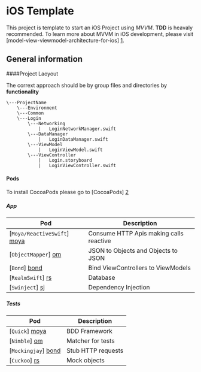 # iOS Template

This project is template to start an iOS Project using *MVVM*. **TDD** is heavaly recommended. To learn more about MVVM in iOS development, please visit [model-view-viewmodel-architecture-for-ios] [1].

## General information

####Project Laoyout

The corrext approach should be by group files and directories by **functionality**

```
\---ProjectName
	\---Environment
    \---Common
	\---Login
    	\---Networking
        	|	LoginNetworkManager.swift
        \---DataManager
        	|	LoginDataManager.swift
        \---ViewModel
        	|	LoginViewModel.swift
        \---ViewController
        	|	Login.storyboard
        	|	LoginViewController.swift
```



#### Pods

To install CocoaPods please go to [CocoaPods] [2]

##### App

 Pod								| Description								
------------------------------------|------------------------------------------- 
 [`Moya/ReactiveSwift`] [moya]		| Consume HTTP Apis making calls reactive	
 [`ObjectMapper`] [om]				| JSON to Objects and Objects to JSON		
 [`Bond`] [bond]					| Bind ViewControllers to ViewModels
 [`RealmSwift`] [rs]				| Database
 [`Swinject`] [sj]					| Dependency Injection
 
 
##### Tests

 Pod								| Description								
------------------------------------|------------------------------------------- 
 [`Quick`] [moya]					| BDD Framework	
 [`Nimble`] [om]					| Matcher for tests		
 [`Mockingjay`] [bond]				| Stub HTTP requests
 [`Cuckoo`] [rs]					| Mock objects





[1]: https://medium.com/flawless-app-stories/how-to-use-a-model-view-viewmodel-architecture-for-ios-46963c67be1b 

[2]: https://guides.cocoapods.org/using/getting-started.html

[moya]: https://github.com/Moya/Moya
[om]: https://github.com/tristanhimmelman/ObjectMapper
[bond]: https://github.com/DeclarativeHub/Bond
[rs]: https://realm.io/docs/swift/latest/
[sj]: https://github.com/Swinject/Swinject
[quick]: https://github.com/Quick/Quick
[NImble]: https://github.com/Quick/Nimble
[Mockinjay]: https://github.com/kylef/Mockingjay
[Cuckoo]: https://github.com/Brightify/Cuckoo

